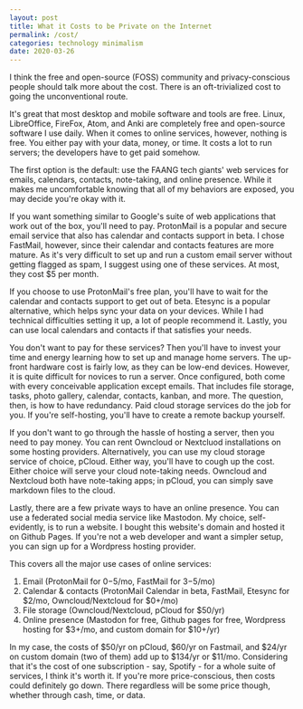 ```yaml
---
layout: post
title: What it Costs to be Private on the Internet
permalink: /cost/
categories: technology minimalism
date: 2020-03-26
---
```


I think the free and open-source (FOSS) community and privacy-conscious people should talk more about the cost. There is an oft-trivialized cost to going the unconventional route. 

It's great that most desktop and mobile software and tools are free. Linux, LibreOffice, FireFox, Atom, and Anki are completely free and open-source software I use daily. When it comes to online services, however, nothing is free. You either pay with your data, money, or time. It costs a lot to run servers; the developers have to get paid somehow.

The first option is the default: use the FAANG tech giants' web services for emails, calendars, contacts, note-taking, and online presence. While it makes me uncomfortable knowing that all of my behaviors are exposed, you may decide you're okay with it.

If you want something similar to Google's suite of web applications that work out of the box, you'll need to pay. ProtonMail is a popular and secure email service that also has calendar and contacts support in beta. I chose FastMail, however, since their calendar and contacts features are more mature. As it's very difficult to set up and run a custom email server without getting flagged as spam, I suggest using one of these services. At most, they cost $5 per month. 

If you choose to use ProtonMail's free plan, you'll have to wait for the calendar and contacts support to get out of beta. Etesync is a popular alternative, which helps sync your data on your devices. While I had technical difficulties setting it up, a lot of people recommend it. Lastly, you can use local calendars and contacts if that satisfies your needs. 

You don't want to pay for these services? Then you'll have to invest your time and energy learning how to set up and manage home servers. The up-front hardware cost is fairly low, as they can be low-end devices. However, it is quite difficult for novices to run a server. Once configured, both come with every conceivable application except emails. That includes file storage, tasks, photo gallery, calendar, contacts, kanban, and more. The question, then, is how to have redundancy. Paid cloud storage services do the job for you. If you're self-hosting, you'll have to create a remote backup yourself.

If you don't want to go through the hassle of hosting a server, then you need to pay money. You can rent Owncloud or Nextcluod installations on some hosting providers. Alternatively, you can use my cloud storage service of choice, pCloud. Either way, you'll have to cough up the cost. Either choice will serve your cloud note-taking needs. Owncloud and Nextcloud both have note-taking apps; in pCloud, you can simply save markdown files to the cloud.

Lastly, there are a few private ways to have an online presence. You can use a federated social media service like Mastodon. My choice, self-evidently, is to run a website. I bought this website's domain and hosted it on Github Pages. If you're not a web developer and want a simpler setup, you can sign up for a Wordpress hosting provider.

This covers all the major use cases of online services:

1. Email (ProtonMail for 0$-$5/mo, FastMail for $3-$5/mo)
2. Calendar & contacts (ProtonMail Calendar in beta, FastMail, Etesync for $2/mo, Owncloud/Nextcloud for $0+/mo)
3. File storage (Owncloud/Nextcloud, pCloud for $50/yr)
4. Online presence (Mastodon for free, Github pages for free, Wordpress hosting for $3+/mo, and custom domain for $10+/yr)

In my case, the costs of $50/yr on pCloud, $60/yr on Fastmail, and $24/yr on custom domain (two of them) add up to $134/yr or $11/mo. Considering that it's the cost of one subscription - say, Spotify - for a whole suite of services, I think it's worth it. If you're more price-conscious, then costs could definitely go down. There regardless will be some price though, whether through cash, time, or data. 
